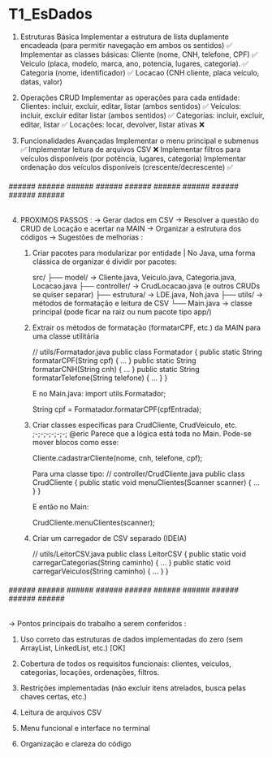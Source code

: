 # T1_EsDados

1. Estruturas Básica
Implementar a estrutura de lista duplamente encadeada (para permitir navegação em ambos os sentidos) ✅
Implementar as classes básicas:
Cliente (nome, CNH, telefone, CPF) ✅
Veiculo (placa, modelo, marca, ano, potencia, lugares, categoria). ✅
Categoria (nome, identificador) ✅
Locacao (CNH cliente, placa veículo, datas, valor)

2. Operações CRUD
Implementar as operações para cada entidade:
Clientes: incluir, excluir, editar, listar (ambos sentidos) ✅
Veículos: incluir, excluir editar listar (ambos sentidos) ✅
Categorias: incluir, excluir, editar, listar ✅
Locações: locar, devolver, listar ativas ❌

3. Funcionalidades Avançadas
Implementar o menu principal e submenus ✅
Implementar leitura de arquivos CSV ❌
Implementar filtros para veículos disponíveis (por potência, lugares, categoria) 
Implementar ordenação dos veículos disponíveis (crescente/decrescente) ✅

###### ###### ###### ###### ###### ###### ###### ###### ###### ###### ###### ######

4. PROXIMOS PASSOS : 
-> Gerar dados em CSV
-> Resolver a questão do CRUD de Locação e acertar na MAIN
-> Organizar a estrutura dos códigos
    -> Sugestões de melhorias : 
   
    1. Criar pacotes para modularizar por entidade | No Java, uma forma clássica de organizar é dividir por pacotes:

        src/
        ├── model/         → Cliente.java, Veiculo.java, Categoria.java, Locacao.java
        ├── controller/    → CrudLocacao.java (e outros CRUDs se quiser separar)
        ├── estrutura/     → LDE.java, Noh.java
        ├── utils/         → métodos de formatação e leitura de CSV
        └── Main.java      → classe principal (pode ficar na raiz ou num pacote tipo app/)

    2. Extrair os métodos de formatação (formatarCPF, etc.) da MAIN para uma classe utilitária

        // utils/Formatador.java
        public class Formatador {
            public static String formatarCPF(String cpf) { ... }
            public static String formatarCNH(String cnh) { ... }
            public static String formatarTelefone(String telefone) { ... }
        }

        E no Main.java:
        import utils.Formatador;

        String cpf = Formatador.formatarCPF(cpfEntrada);

    3. Criar classes específicas para CrudCliente, CrudVeiculo, etc. ;-;-;-;-;-;-; @eric
    Parece que a lógica está toda no Main. Pode-se mover blocos como esse:

        Cliente.cadastrarCliente(nome, cnh, telefone, cpf);

        Para uma classe tipo:
        // controller/CrudCliente.java
        public class CrudCliente {
            public static void menuClientes(Scanner scanner) {
                ...
            }
        }

        E então no Main:

        CrudCliente.menuClientes(scanner);

    4. Criar um carregador de CSV separado (IDEIA)

        // utils/LeitorCSV.java
        public class LeitorCSV {
            public static void carregarCategorias(String caminho) { ... }
            public static void carregarVeiculos(String caminho) { ... }
        }


###### ###### ###### ###### ###### ###### ###### ###### ###### ###### ###### ######

-> Pontos principais do trabalho a serem conferidos : 

1. Uso correto das estruturas de dados implementadas do zero (sem ArrayList, LinkedList, etc.) [OK]

2. Cobertura de todos os requisitos funcionais: clientes, veículos, categorias, locações, ordenações, filtros. 

3. Restrições implementadas (não excluir itens atrelados, busca pelas chaves certas, etc.) 

4. Leitura de arquivos CSV

5. Menu funcional e interface no terminal

6. Organização e clareza do código

